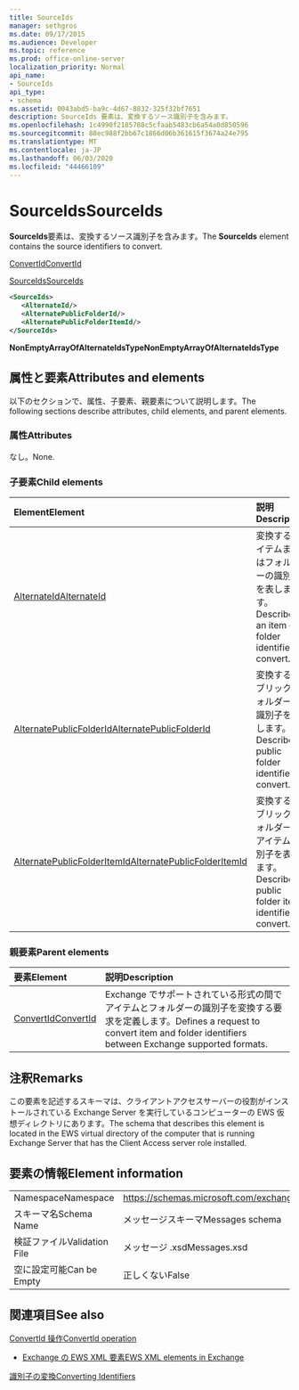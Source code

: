 ```yaml
---
title: SourceIds
manager: sethgros
ms.date: 09/17/2015
ms.audience: Developer
ms.topic: reference
ms.prod: office-online-server
localization_priority: Normal
api_name:
- SourceIds
api_type:
- schema
ms.assetid: 0043abd5-ba9c-4d67-8832-325f32bf7651
description: SourceIds 要素は、変換するソース識別子を含みます。
ms.openlocfilehash: 1c4990f2185788c5cfaab5483cb6a54a0d850596
ms.sourcegitcommit: 88ec988f2bb67c1866d06b361615f3674a24e795
ms.translationtype: MT
ms.contentlocale: ja-JP
ms.lasthandoff: 06/03/2020
ms.locfileid: "44466109"
---
```

# <a name="sourceids"></a><span data-ttu-id="4f365-103">SourceIds</span><span class="sxs-lookup"><span data-stu-id="4f365-103">SourceIds</span></span>

<span data-ttu-id="4f365-104">**SourceIds**要素は、変換するソース識別子を含みます。</span><span class="sxs-lookup"><span data-stu-id="4f365-104">The **SourceIds** element contains the source identifiers to convert.</span></span> 
  
[<span data-ttu-id="4f365-105">ConvertId</span><span class="sxs-lookup"><span data-stu-id="4f365-105">ConvertId</span></span>](convertid.md)
  
[<span data-ttu-id="4f365-106">SourceIds</span><span class="sxs-lookup"><span data-stu-id="4f365-106">SourceIds</span></span>](sourceids.md)
  
```xml
<SourceIds>
   <AlternateId/>
   <AlternatePublicFolderId/>
   <AlternatePublicFolderItemId/>
</SourceIds>
```

 <span data-ttu-id="4f365-107">**NonEmptyArrayOfAlternateIdsType**</span><span class="sxs-lookup"><span data-stu-id="4f365-107">**NonEmptyArrayOfAlternateIdsType**</span></span>
## <a name="attributes-and-elements"></a><span data-ttu-id="4f365-108">属性と要素</span><span class="sxs-lookup"><span data-stu-id="4f365-108">Attributes and elements</span></span>

<span data-ttu-id="4f365-109">以下のセクションで、属性、子要素、親要素について説明します。</span><span class="sxs-lookup"><span data-stu-id="4f365-109">The following sections describe attributes, child elements, and parent elements.</span></span>
  
### <a name="attributes"></a><span data-ttu-id="4f365-110">属性</span><span class="sxs-lookup"><span data-stu-id="4f365-110">Attributes</span></span>

<span data-ttu-id="4f365-111">なし。</span><span class="sxs-lookup"><span data-stu-id="4f365-111">None.</span></span>
  
### <a name="child-elements"></a><span data-ttu-id="4f365-112">子要素</span><span class="sxs-lookup"><span data-stu-id="4f365-112">Child elements</span></span>

|<span data-ttu-id="4f365-113">**Element**</span><span class="sxs-lookup"><span data-stu-id="4f365-113">**Element**</span></span>|<span data-ttu-id="4f365-114">**説明**</span><span class="sxs-lookup"><span data-stu-id="4f365-114">**Description**</span></span>|
|:-----|:-----|
|[<span data-ttu-id="4f365-115">AlternateId</span><span class="sxs-lookup"><span data-stu-id="4f365-115">AlternateId</span></span>](alternateid.md) <br/> |<span data-ttu-id="4f365-116">変換するアイテムまたはフォルダーの識別子を表します。</span><span class="sxs-lookup"><span data-stu-id="4f365-116">Describes an item or folder identifier to convert.</span></span>  <br/> |
|[<span data-ttu-id="4f365-117">AlternatePublicFolderId</span><span class="sxs-lookup"><span data-stu-id="4f365-117">AlternatePublicFolderId</span></span>](alternatepublicfolderid.md) <br/> |<span data-ttu-id="4f365-118">変換するパブリックフォルダーの識別子を表します。</span><span class="sxs-lookup"><span data-stu-id="4f365-118">Describes a public folder identifier to convert.</span></span>  <br/> |
|[<span data-ttu-id="4f365-119">AlternatePublicFolderItemId</span><span class="sxs-lookup"><span data-stu-id="4f365-119">AlternatePublicFolderItemId</span></span>](alternatepublicfolderitemid.md) <br/> |<span data-ttu-id="4f365-120">変換するパブリックフォルダーのアイテム識別子を表します。</span><span class="sxs-lookup"><span data-stu-id="4f365-120">Describes a public folder item identifier to convert.</span></span>  <br/> |
   
### <a name="parent-elements"></a><span data-ttu-id="4f365-121">親要素</span><span class="sxs-lookup"><span data-stu-id="4f365-121">Parent elements</span></span>

|<span data-ttu-id="4f365-122">**要素**</span><span class="sxs-lookup"><span data-stu-id="4f365-122">**Element**</span></span>|<span data-ttu-id="4f365-123">**説明**</span><span class="sxs-lookup"><span data-stu-id="4f365-123">**Description**</span></span>|
|:-----|:-----|
|[<span data-ttu-id="4f365-124">ConvertId</span><span class="sxs-lookup"><span data-stu-id="4f365-124">ConvertId</span></span>](convertid.md) <br/> |<span data-ttu-id="4f365-125">Exchange でサポートされている形式の間でアイテムとフォルダーの識別子を変換する要求を定義します。</span><span class="sxs-lookup"><span data-stu-id="4f365-125">Defines a request to convert item and folder identifiers between Exchange supported formats.</span></span>  <br/> |
   
## <a name="remarks"></a><span data-ttu-id="4f365-126">注釈</span><span class="sxs-lookup"><span data-stu-id="4f365-126">Remarks</span></span>

<span data-ttu-id="4f365-127">この要素を記述するスキーマは、クライアントアクセスサーバーの役割がインストールされている Exchange Server を実行しているコンピューターの EWS 仮想ディレクトリにあります。</span><span class="sxs-lookup"><span data-stu-id="4f365-127">The schema that describes this element is located in the EWS virtual directory of the computer that is running Exchange Server that has the Client Access server role installed.</span></span>
  
## <a name="element-information"></a><span data-ttu-id="4f365-128">要素の情報</span><span class="sxs-lookup"><span data-stu-id="4f365-128">Element information</span></span>

|||
|:-----|:-----|
|<span data-ttu-id="4f365-129">Namespace</span><span class="sxs-lookup"><span data-stu-id="4f365-129">Namespace</span></span>  <br/> |https://schemas.microsoft.com/exchange/services/2006/messages  <br/> |
|<span data-ttu-id="4f365-130">スキーマ名</span><span class="sxs-lookup"><span data-stu-id="4f365-130">Schema Name</span></span>  <br/> |<span data-ttu-id="4f365-131">メッセージスキーマ</span><span class="sxs-lookup"><span data-stu-id="4f365-131">Messages schema</span></span>  <br/> |
|<span data-ttu-id="4f365-132">検証ファイル</span><span class="sxs-lookup"><span data-stu-id="4f365-132">Validation File</span></span>  <br/> |<span data-ttu-id="4f365-133">メッセージ .xsd</span><span class="sxs-lookup"><span data-stu-id="4f365-133">Messages.xsd</span></span>  <br/> |
|<span data-ttu-id="4f365-134">空に設定可能</span><span class="sxs-lookup"><span data-stu-id="4f365-134">Can be Empty</span></span>  <br/> |<span data-ttu-id="4f365-135">正しくない</span><span class="sxs-lookup"><span data-stu-id="4f365-135">False</span></span>  <br/> |
   
## <a name="see-also"></a><span data-ttu-id="4f365-136">関連項目</span><span class="sxs-lookup"><span data-stu-id="4f365-136">See also</span></span>



[<span data-ttu-id="4f365-137">ConvertId 操作</span><span class="sxs-lookup"><span data-stu-id="4f365-137">ConvertId operation</span></span>](convertid-operation.md)


- [<span data-ttu-id="4f365-138">Exchange の EWS XML 要素</span><span class="sxs-lookup"><span data-stu-id="4f365-138">EWS XML elements in Exchange</span></span>](ews-xml-elements-in-exchange.md)


[<span data-ttu-id="4f365-139">識別子の変換</span><span class="sxs-lookup"><span data-stu-id="4f365-139">Converting Identifiers</span></span>](https://msdn.microsoft.com/library/a5391746-b6ef-4f48-8fc8-8255258651aa%28Office.15%29.aspx)

